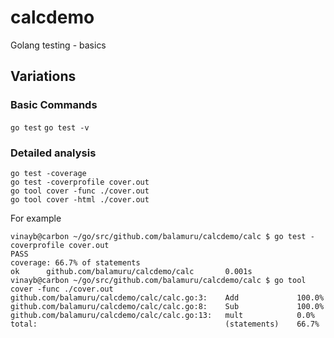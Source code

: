 # calcdemo
Golang testing - basics 

## Variations
### Basic Commands
`go test`
`go test -v`

### Detailed analysis
```
go test -coverage
go test -coverprofile cover.out
go tool cover -func ./cover.out 
go tool cover -html ./cover.out 

```

For example
```
vinayb@carbon ~/go/src/github.com/balamuru/calcdemo/calc $ go test -coverprofile cover.out
PASS
coverage: 66.7% of statements
ok      github.com/balamuru/calcdemo/calc       0.001s
vinayb@carbon ~/go/src/github.com/balamuru/calcdemo/calc $ go tool cover -func ./cover.out 
github.com/balamuru/calcdemo/calc/calc.go:3:    Add             100.0%
github.com/balamuru/calcdemo/calc/calc.go:8:    Sub             100.0%
github.com/balamuru/calcdemo/calc/calc.go:13:   mult            0.0%
total:                                          (statements)    66.7%
```